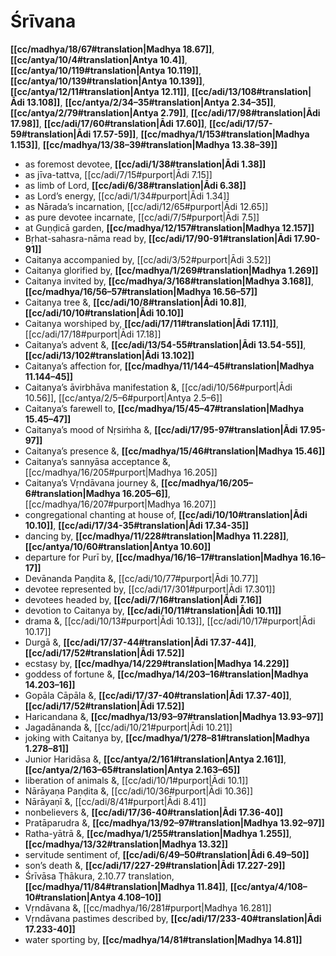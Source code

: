 # Śrīvana

**[[cc/madhya/18/67#translation|Madhya 18.67]]**, **[[cc/antya/10/4#translation|Antya 10.4]]**, **[[cc/antya/10/119#translation|Antya 10.119]]**, **[[cc/antya/10/139#translation|Antya 10.139]]**, **[[cc/antya/12/11#translation|Antya 12.11]]**, **[[cc/adi/13/108#translation|Ādi 13.108]]**, **[[cc/antya/2/34–35#translation|Antya 2.34–35]]**, **[[cc/antya/2/79#translation|Antya 2.79]]**, **[[cc/adi/17/98#translation|Ādi 17.98]]**, **[[cc/adi/17/60#translation|Ādi 17.60]]**, **[[cc/adi/17/57-59#translation|Ādi 17.57-59]]**, **[[cc/madhya/1/153#translation|Madhya 1.153]]**, **[[cc/madhya/13/38–39#translation|Madhya 13.38–39]]**

* as foremost devotee, **[[cc/adi/1/38#translation|Ādi 1.38]]**
* as jīva-tattva, [[cc/adi/7/15#purport|Ādi 7.15]]
* as limb of Lord, **[[cc/adi/6/38#translation|Ādi 6.38]]**
* as Lord’s energy, [[cc/adi/1/34#purport|Ādi 1.34]]
* as Nārada’s incarnation, [[cc/adi/12/65#purport|Ādi 12.65]]
* as pure devotee incarnate, [[cc/adi/7/5#purport|Ādi 7.5]]
* at Guṇḍicā garden, **[[cc/madhya/12/157#translation|Madhya 12.157]]**
* Bṛhat-sahasra-nāma read by, **[[cc/adi/17/90-91#translation|Ādi 17.90-91]]**
* Caitanya accompanied by, [[cc/adi/3/52#purport|Ādi 3.52]]
* Caitanya glorified by, **[[cc/madhya/1/269#translation|Madhya 1.269]]**
* Caitanya invited by, **[[cc/madhya/3/168#translation|Madhya 3.168]]**, **[[cc/madhya/16/56–57#translation|Madhya 16.56–57]]**
* Caitanya tree &, **[[cc/adi/10/8#translation|Ādi 10.8]]**, **[[cc/adi/10/10#translation|Ādi 10.10]]**
* Caitanya worshiped by, **[[cc/adi/17/11#translation|Ādi 17.11]]**, [[cc/adi/17/18#purport|Ādi 17.18]]
* Caitanya’s advent &, **[[cc/adi/13/54-55#translation|Ādi 13.54-55]]**, **[[cc/adi/13/102#translation|Ādi 13.102]]**
* Caitanya’s affection for, **[[cc/madhya/11/144–45#translation|Madhya 11.144–45]]**
* Caitanya’s āvirbhāva manifestation &, [[cc/adi/10/56#purport|Ādi 10.56]], [[cc/antya/2/5–6#purport|Antya 2.5–6]]
* Caitanya’s farewell to, **[[cc/madhya/15/45–47#translation|Madhya 15.45–47]]**
* Caitanya’s mood of Nṛsiṁha &, **[[cc/adi/17/95-97#translation|Ādi 17.95-97]]**
* Caitanya’s presence &, **[[cc/madhya/15/46#translation|Madhya 15.46]]**
* Caitanya’s sannyāsa acceptance &, [[cc/madhya/16/205#purport|Madhya 16.205]]
* Caitanya’s Vṛndāvana journey &, **[[cc/madhya/16/205–6#translation|Madhya 16.205–6]]**, [[cc/madhya/16/207#purport|Madhya 16.207]]
* congregational chanting at house of, **[[cc/adi/10/10#translation|Ādi 10.10]]**, **[[cc/adi/17/34-35#translation|Ādi 17.34-35]]**
* dancing by, **[[cc/madhya/11/228#translation|Madhya 11.228]]**, **[[cc/antya/10/60#translation|Antya 10.60]]**
* departure for Purī by, **[[cc/madhya/16/16–17#translation|Madhya 16.16–17]]**
* Devānanda Paṇḍita &, [[cc/adi/10/77#purport|Ādi 10.77]]
* devotee represented by, [[cc/adi/17/301#purport|Ādi 17.301]]
* devotees headed by, **[[cc/adi/7/16#translation|Ādi 7.16]]**
* devotion to Caitanya by, **[[cc/adi/10/11#translation|Ādi 10.11]]**
* drama &, [[cc/adi/10/13#purport|Ādi 10.13]], [[cc/adi/10/17#purport|Ādi 10.17]]
* Durgā &, **[[cc/adi/17/37-44#translation|Ādi 17.37-44]]**, **[[cc/adi/17/52#translation|Ādi 17.52]]**
* ecstasy by, **[[cc/madhya/14/229#translation|Madhya 14.229]]**
* goddess of fortune &, **[[cc/madhya/14/203–16#translation|Madhya 14.203–16]]**
* Gopāla Cāpāla &, **[[cc/adi/17/37-40#translation|Ādi 17.37-40]]**, **[[cc/adi/17/52#translation|Ādi 17.52]]**
* Haricandana &, **[[cc/madhya/13/93–97#translation|Madhya 13.93–97]]**
* Jagadānanda &, [[cc/adi/10/21#purport|Ādi 10.21]]
* joking with Caitanya by, **[[cc/madhya/1/278–81#translation|Madhya 1.278–81]]**
* Junior Haridāsa &, **[[cc/antya/2/161#translation|Antya 2.161]]**, **[[cc/antya/2/163–65#translation|Antya 2.163–65]]**
* liberation of animals &, [[cc/adi/10/1#purport|Ādi 10.1]]
* Nārāyaṇa Paṇḍita &, [[cc/adi/10/36#purport|Ādi 10.36]]
* Nārāyaṇī &, [[cc/adi/8/41#purport|Ādi 8.41]]
* nonbelievers &, **[[cc/adi/17/36-40#translation|Ādi 17.36-40]]**
* Pratāparudra &, **[[cc/madhya/13/92–97#translation|Madhya 13.92–97]]**
* Ratha-yātrā &, **[[cc/madhya/1/255#translation|Madhya 1.255]]**, **[[cc/madhya/13/32#translation|Madhya 13.32]]**
* servitude sentiment of, **[[cc/adi/6/49–50#translation|Ādi 6.49–50]]**
* son’s death &, **[[cc/adi/17/227-29#translation|Ādi 17.227-29]]**
* Śrīvāsa Ṭhākura, 2.10.77 translation, **[[cc/madhya/11/84#translation|Madhya 11.84]]**, **[[cc/antya/4/108–10#translation|Antya 4.108–10]]**
* Vṛndāvana &, [[cc/madhya/16/281#purport|Madhya 16.281]]
* Vṛndāvana pastimes described by, **[[cc/adi/17/233-40#translation|Ādi 17.233-40]]**
* water sporting by, **[[cc/madhya/14/81#translation|Madhya 14.81]]**
